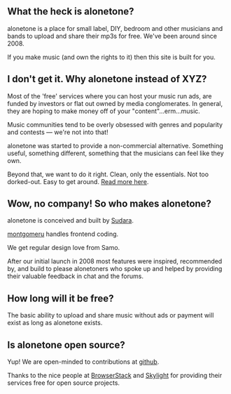 ## What the heck is alonetone?

alonetone is a place for small label, DIY, bedroom and other musicians and bands to upload and share their mp3s for free. We've been around since 2008.

If you make music (and own the rights to it) then this site is built for you.



## I don't get it. Why alonetone instead of XYZ?

Most of the 'free' services where you can host your music run ads, are funded by investors or flat out owned by media conglomerates. In general, they are hoping to make money off of your "content"...erm...music.

Music communities tend to be overly obsessed with genres and popularity and contests — we're not into that!

alonetone was started to provide a non-commercial alternative. Something useful, something different, something that the musicians can feel like they own.

Beyond that, we want to do it right. Clean, only the essentials. Not too dorked-out. Easy to get around. [Read more here](/about/why-i-built-alonetone).


## Wow, no company! So who makes alonetone?

alonetone is conceived and built by [Sudara](/sudara).

[montgomeru](/montgomeru) handles frontend coding.

We get regular design love from Samo.

After our initial launch in 2008 most features were inspired, recommended by, and build to please alonetoners who spoke up and helped by providing their valuable feedback in chat and the forums.


## How long will it be free?

The basic ability to upload and share music without ads or payment will exist as long as alonetone exists.

## Is alonetone open source?

Yup! We are open-minded to contributions at [github](http://github.com/sudara/alonetone).

Thanks to the nice people at [BrowserStack](https://browserstack.com) and [Skylight](https://skylight.io) for providing their services free for open source projects.

